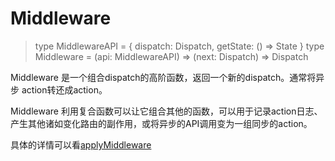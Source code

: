 # Middleware
> type MiddlewareAPI = { dispatch: Dispatch, getState: () => State }
> type Middleware = (api: MiddlewareAPI) => (next: Dispatch) => Dispatch

Middleware 是一个组合dispatch的高阶函数，返回一个新的dispatch。通常将异步 action转还成action。

Middleware 利用复合函数可以让它组合其他的函数，可以用于记录action日志、产生其他诸如变化路由的副作用，或将异步的API调用变为一组同步的action。

具体的详情可以看[applyMiddleware](https://cn.redux.js.org/docs/api/applyMiddleware.html)